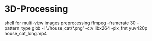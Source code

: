 # 3D-Processing
shell for multi-view images preprocessing
ffmpeg -framerate 30 -pattern_type glob -i './house_cat/*.png' -c:v libx264 -pix_fmt yuv420p house_cat_long.mp4
